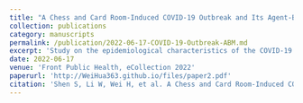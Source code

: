 ```yaml
---
title: "A Chess and Card Room-Induced COVID-19 Outbreak and Its Agent-Based Simulation in Yangzhou, China"
collection: publications
category: manuscripts
permalink: /publication/2022-06-17-COVID-19-Outbreak-ABM.md
excerpt: 'Study on the epidemiological characteristics of the COVID-19 outbreak induced by chess and card rooms in Yangzhou, China, and simulation of the impact of different control measures at different regional scales using modified SEIR model and agent-based model.'
date: 2022-06-17
venue: 'Front Public Health, eCollection 2022'
paperurl: 'http://WeiHua363.github.io/files/paper2.pdf'
citation: 'Shen S, Li W, Wei H, et al. A Chess and Card Room-Induced COVID-19 Outbreak and Its Agent-Based Simulation in Yangzhou, China. Front Public Health. 2022;10:915716. Published 2022 Jun 17. doi:10.3389/fpubh.2022.915716IF: 3.4 Q1'
---
```

